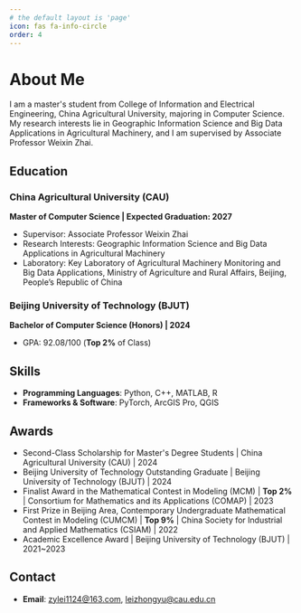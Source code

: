 ```yaml
---
# the default layout is 'page'
icon: fas fa-info-circle
order: 4
---
```


# About Me  

I am a master's student from College of Information and Electrical Engineering, China Agricultural University, majoring in Computer Science. My research interests lie in Geographic Information Science and Big Data Applications in Agricultural Machinery, and I am supervised by Associate Professor Weixin Zhai.
   

## Education  

### China Agricultural University (CAU)
**Master of Computer Science | Expected Graduation: 2027**  
- Supervisor: Associate Professor Weixin Zhai
- Research Interests: Geographic Information Science and Big Data Applications in Agricultural Machinery
- Laboratory: Key Laboratory of Agricultural Machinery Monitoring and Big Data Applications, Ministry of Agriculture and Rural Affairs, Beijing, People’s Republic of China

### Beijing University of Technology (BJUT)
**Bachelor of Computer Science (Honors) | 2024**  
- GPA: 92.08/100 (**Top 2%** of Class)  


## Skills  

- **Programming Languages**: Python, C++, MATLAB, R  
- **Frameworks & Software**: PyTorch, ArcGIS Pro, QGIS   
  

## Awards 

- Second-Class Scholarship for Master's Degree Students | China Agricultural University (CAU) | 2024
- Beijing University of Technology Outstanding Graduate | Beijing University of Technology (BJUT) | 2024  
- Finalist Award in the Mathematical Contest in Modeling (MCM) | **Top 2%** | Consortium for Mathematics and its Applications (COMAP) | 2023
- First Prize in Beijing Area, Contemporary Undergraduate Mathematical Contest in Modeling (CUMCM) | **Top 9%** | China Society for Industrial and Applied Mathematics (CSIAM) | 2022
- Academic Excellence Award | Beijing University of Technology (BJUT) | 2021~2023


## Contact  

- **Email**: zylei1124@163.com, leizhongyu@cau.edu.cn




